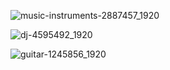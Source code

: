 ![music-instruments-2887457_1920](https://user-images.githubusercontent.com/48888793/76769400-1b175480-67a5-11ea-87cc-7f33e1d8b2f1.jpg)

![dj-4595492_1920](https://user-images.githubusercontent.com/48888793/76769483-3c784080-67a5-11ea-9d78-58134b0b39ca.jpg)

![guitar-1245856_1920](https://user-images.githubusercontent.com/48888793/76770029-f66fac80-67a5-11ea-9f7f-f53cb1ef4c1e.jpg)

